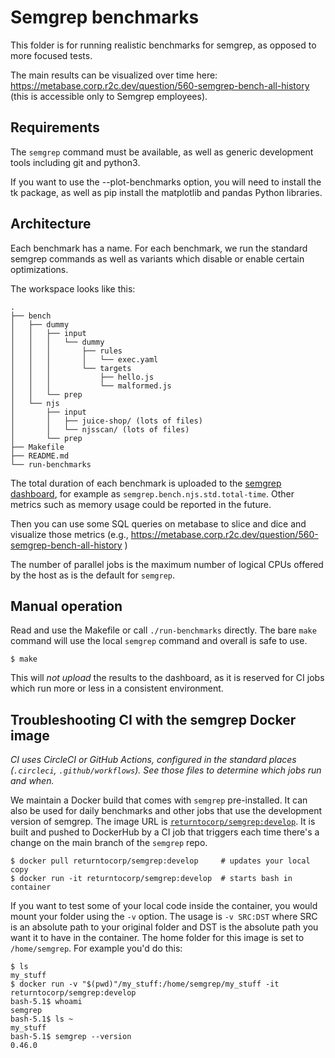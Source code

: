 # Semgrep benchmarks

This folder is for running realistic benchmarks for semgrep, as
opposed to more focused tests.

The main results can be visualized over time here:
https://metabase.corp.r2c.dev/question/560-semgrep-bench-all-history
(this is accessible only to Semgrep employees).

## Requirements

The `semgrep` command must be available, as well as generic development
tools including git and python3.

If you want to use the --plot-benchmarks option, you will need to install the
tk package, as well as pip install the matplotlib and pandas Python libraries.

## Architecture

Each benchmark has a name. For each benchmark, we run the standard
semgrep commands as well as variants which disable or enable certain
optimizations.

The workspace looks like this:

```
.
├── bench
│   ├── dummy
│   │   ├── input
│   │   │   └── dummy
│   │   │       ├── rules
│   │   │       │   └── exec.yaml
│   │   │       └── targets
│   │   │           ├── hello.js
│   │   │           └── malformed.js
│   │   └── prep
│   └── njs
│       ├── input
│       │   ├── juice-shop/ (lots of files)
│       │   └── njsscan/ (lots of files)
│       └── prep
├── Makefile
├── README.md
└── run-benchmarks
```

The total duration of each benchmark is uploaded to the [semgrep
dashboard](https://dashboard.semgrep.dev/metrics), for example as
`semgrep.bench.njs.std.total-time`. Other
metrics such as memory usage could be reported in the future.

Then you can use some SQL queries on metabase to slice and dice
and visualize those metrics (e.g., https://metabase.corp.r2c.dev/question/560-semgrep-bench-all-history )

The number of parallel jobs is the maximum number of logical CPUs
offered by the host as is the default for `semgrep`.

## Manual operation

Read and use the Makefile or call `./run-benchmarks` directly.
The bare `make` command will use the local `semgrep` command and
overall is safe to use.

```
$ make
```

This will _not upload_ the results to the dashboard, as it is reserved
for CI jobs which run more or less in a consistent environment.

## Troubleshooting CI with the semgrep Docker image

_CI uses CircleCI or GitHub Actions, configured in the standard places
(`.circleci`, `.github/workflows`). See those files to determine which
jobs run and when._

We maintain a Docker build that comes with `semgrep`
pre-installed. It can also be used for daily benchmarks and other
jobs that use the development version of semgrep. The image URL is
[`returntocorp/semgrep:develop`](https://hub.docker.com/r/returntocorp/semgrep/tags).
It is built and pushed to DockerHub by a CI job that triggers each
time there's a change on the main branch of the `semgrep` repo.

```
$ docker pull returntocorp/semgrep:develop     # updates your local copy
$ docker run -it returntocorp/semgrep:develop  # starts bash in container
```

If you want to test some of your local code inside the container, you
would mount your folder using the `-v` option. The usage is
`-v SRC:DST` where SRC is an absolute path to your original folder and DST is
the absolute path you want it to have in the container. The home
folder for this image is set to `/home/semgrep`. For example you'd do
this:

```
$ ls
my_stuff
$ docker run -v "$(pwd)"/my_stuff:/home/semgrep/my_stuff -it returntocorp/semgrep:develop
bash-5.1$ whoami
semgrep
bash-5.1$ ls ~
my_stuff
bash-5.1$ semgrep --version
0.46.0
```
